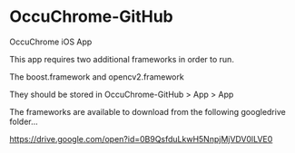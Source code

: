 # OccuChrome-GitHub
OccuChrome iOS App

This app requires two additional frameworks in order to run.  

The boost.framework and opencv2.framework

They should be stored in OccuChrome-GitHub > App > App

The frameworks are available to download from the following googledrive folder...

https://drive.google.com/open?id=0B9QsfduLkwH5NnpjMjVDV0lLVE0
